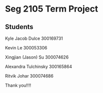 # Seg 2105 Term Project

## Students
Kyle Jacob Dulce 300169731

Kevin Le 300053306

Xingjian (Jason) Su 300074626

Alexandra Tulchinsky 300165864

Ritvik Johar 300074686

Thank you!!!!